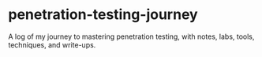 # penetration-testing-journey
A log of my journey to mastering penetration testing, with notes, labs, tools, techniques, and write-ups.
